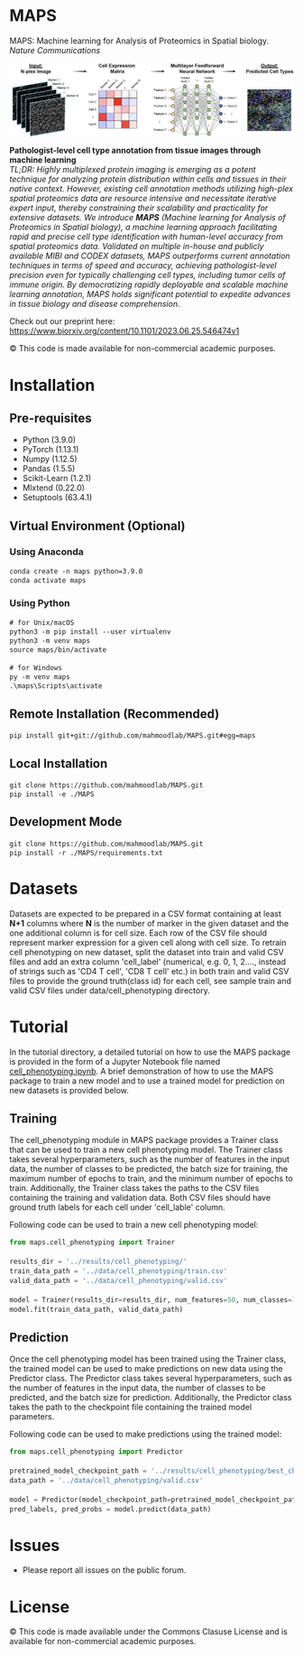 MAPS
===========
MAPS: Machine learning for Analysis of Proteomics in Spatial biology.
*Nature Communications*

<img src="docs/flow_diagram.png" width="1000px" align="center" />

**Pathologist-level cell type annotation from tissue images through machine learning**
<br>
*TL;DR: Highly multiplexed protein imaging is emerging as a potent technique for analyzing protein distribution within cells and tissues in their native context. However, existing cell annotation methods utilizing high-plex spatial proteomics data are resource intensive and necessitate iterative expert input, thereby constraining their scalability and practicality for extensive datasets. We introduce **MAPS** (Machine learning for Analysis of Proteomics in Spatial biology), a machine learning approach facilitating rapid and precise cell type identification with human-level accuracy from spatial proteomics data. Validated on multiple in-house and publicly available MIBI and CODEX datasets, MAPS outperforms current annotation techniques in terms of speed and accuracy, achieving pathologist-level precision even for typically challenging cell types, including tumor cells of immune origin. By democratizing rapidly deployable and scalable machine learning annotation, MAPS holds significant potential to expedite advances in tissue biology and disease comprehension.*

Check out our preprint here: https://www.biorxiv.org/content/10.1101/2023.06.25.546474v1

© This code is made available for non-commercial academic purposes. 


# Installation
## Pre-requisites
* Python (3.9.0)
* PyTorch (1.13.1)
* Numpy (1.12.5)
* Pandas (1.5.5)
* Scikit-Learn (1.2.1)
* Mlxtend (0.22.0)
* Setuptools (63.4.1)

## Virtual Environment (Optional)
### Using Anaconda
``` shell
conda create -n maps python=3.9.0
conda activate maps
```
### Using Python
``` shell
# for Unix/macOS
python3 -m pip install --user virtualenv
python3 -m venv maps
source maps/bin/activate

# for Windows
py -m venv maps
.\maps\Scripts\activate
```
## Remote Installation (Recommended)
``` shell
pip install git+git://github.com/mahmoodlab/MAPS.git#egg=maps
```
## Local Installation
``` shell
git clone https://github.com/mahmoodlab/MAPS.git
pip install -e ./MAPS
```

## Development Mode
``` shell
git clone https://github.com/mahmoodlab/MAPS.git
pip install -r ./MAPS/requirements.txt
```


# Datasets
Datasets are expected to be prepared in a CSV format containing at least **N+1** columns where **N** is the number of marker in the given dataset and the one additional column is for cell size. Each row of the CSV file should represent marker expression for a given cell along with cell size. To retrain cell phenotyping on new dataset, split the dataset into train and valid CSV files and add an extra column 'cell_label' (numerical, e.g. 0, 1, 2...., instead of strings such as 'CD4 T cell', 'CD8 T cell' etc.) in both train and valid CSV files to provide the ground truth(class id) for each cell, see sample train and valid CSV files under data/cell_phenotyping directory.


# Tutorial
In the tutorial directory, a detailed tutorial on how to use the MAPS package is provided in the form of a Jupyter Notebook file named [cell_phenotyping.ipynb](https://github.com/mahmoodlab/MAPS/blob/main/tutorial/cell_phenotyping.ipynb). A brief demonstration of how to use the MAPS package to train a new model and to use a trained model for prediction on new datasets is provided below.

## Training
The cell_phenotyping module in MAPS package provides a Trainer class that can be used to train a new cell phenotyping model. The Trainer class takes several hyperparameters, such as the number of features in the input data, the number of classes to be predicted, the batch size for training, the maximum number of epochs to train, and the minimum number of epochs to train. Additionally, the Trainer class takes the paths to the CSV files containing the training and validation data. Both CSV files should have ground truth labels for each cell under 'cell_lable' column.

Following code can be used to train a new cell phenotyping model:


``` python
from maps.cell_phenotyping import Trainer

results_dir = '../results/cell_phenotyping/'
train_data_path = '../data/cell_phenotyping/train.csv'
valid_data_path = '../data/cell_phenotyping/valid.csv'

model = Trainer(results_dir=results_dir, num_features=50, num_classes=16, batch_size=128, max_epochs=500, min_epochs=250, patience=100, verbose=0)
model.fit(train_data_path, valid_data_path)
```

## Prediction
Once the cell phenotyping model has been trained using the Trainer class, the trained model can be used to make predictions on new data using the Predictor class. The Predictor class takes several hyperparameters, such as the number of features in the input data, the number of classes to be predicted, and the batch size for prediction. Additionally, the Predictor class takes the path to the checkpoint file containing the trained model parameters.

Following code can be used to make predictions using the trained model:

``` python
from maps.cell_phenotyping import Predictor

pretrained_model_checkpoint_path = '../results/cell_phenotyping/best_checkpoint.pt'
data_path = '../data/cell_phenotyping/valid.csv'

model = Predictor(model_checkpoint_path=pretrained_model_checkpoint_path, num_features=50, num_classes=16, batch_size=128)
pred_labels, pred_probs = model.predict(data_path)
```

# Issues
- Please report all issues on the public forum.

# License
© This code is made available under the Commons Clasuse License and is available for non-commercial academic purposes.
<!-- 
## Reference
If you find our work useful in your research or if you use parts of this code please consider citing our paper:

Lu, M.Y., Chen, T.Y., Williamson, D.F.K. et al. AI-based pathology predicts origins for cancers of unknown primary. Nature 594, 106–110 (2021). https://doi.org/10.1038/s41586-021-03512-4

```
@article{lu2021ai,
  title={AI-based pathology predicts origins for cancers of unknown primary},
  author={Lu, Ming Y and Chen, Tiffany Y and Williamson, Drew FK and Zhao, Melissa and Shady, Maha and Lipkova, Jana and Mahmood, Faisal},
  journal={Nature},
  volume={594},
  number={7861},
  pages={106--110},
  year={2021},
  publisher={Nature Publishing Group}
}
```
-->
